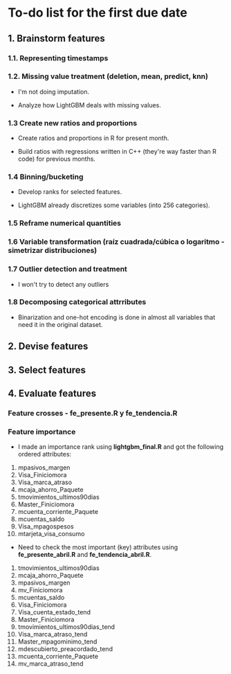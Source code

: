 # To-do list for the first due date

## 1. Brainstorm features

### 1.1. Representing timestamps

### 1.2. Missing value treatment (deletion, mean, predict, knn)

* I'm not doing imputation.

* Analyze how LightGBM deals with missing values.

### 1.3 Create new ratios and proportions

* Create ratios and proportions in R for present month.

* Build ratios with regressions written in C++ (they're way faster than R code) for previous months.

### 1.4 Binning/bucketing 

* Develop ranks for selected features.

* LightGBM already discretizes some variables (into 256 categories).

### 1.5 Reframe numerical quantities 

### 1.6 Variable transformation (raíz cuadrada/cúbica o logaritmo - simetrizar distribuciones)

### 1.7 Outlier detection and treatment

* I won't try to detect any outliers

### 1.8 Decomposing categorical attrributes

* Binarization and one-hot encoding is done in almost all variables that need it in the original dataset.

## 2. Devise features

## 3. Select features

## 4. Evaluate features

### Feature crosses - fe_presente.R y fe_tendencia.R

### Feature importance

* I made an importance rank using **lightgbm_final.R** and got the following ordered attributes:
1. mpasivos_margen
2. Visa_Finiciomora
3. Visa_marca_atraso
4. mcaja_ahorro_Paquete
5. tmovimientos_ultimos90dias
6. Master_Finiciomora
7. mcuenta_corriente_Paquete
8. mcuentas_saldo
9. Visa_mpagospesos
10. mtarjeta_visa_consumo

* Need to check the most important (key) attributes using **fe_presente_abril.R** and **fe_tendencia_abril.R**.
1. tmovimientos_ultimos90dias
2. mcaja_ahorro_Paquete
3. mpasivos_margen
4. mv_Finiciomora
5. mcuentas_saldo
6. Visa_Finiciomora
7. Visa_cuenta_estado_tend
8. Master_Finiciomora
9. tmovimientos_ultimos90dias_tend
10. Visa_marca_atraso_tend
11. Master_mpagominimo_tend
12. mdescubierto_preacordado_tend
13. mcuenta_corriente_Paquete
14. mv_marca_atraso_tend
